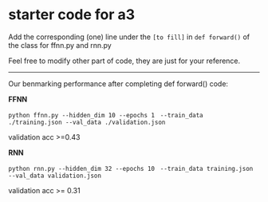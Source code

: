 # starter code for a3

Add the corresponding (one) line under the ``[to fill]`` in ``def forward()`` of the class for ffnn.py and rnn.py

Feel free to modify other part of code, they are just for your reference.

---

Our benmarking performance after completing def forward() code:

**FFNN**

``python ffnn.py --hidden_dim 10 --epochs 1 ``
``--train_data ./training.json --val_data ./validation.json``

validation acc >=0.43

**RNN**

``python rnn.py --hidden_dim 32 --epochs 10 ``
``--train_data training.json --val_data validation.json``

validation acc >= 0.31
